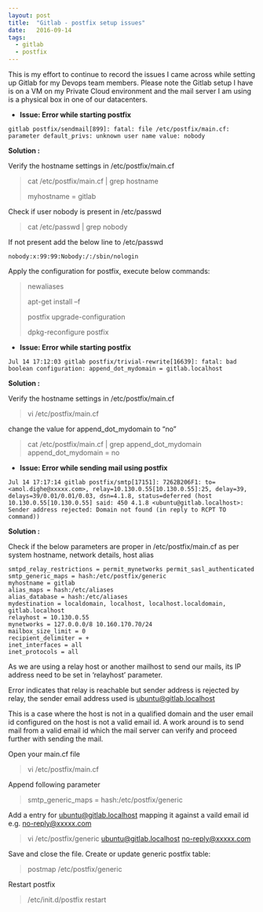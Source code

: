 ```yaml
---
layout: post
title:  "Gitlab - postfix setup issues"
date:   2016-09-14
tags:
  - gitlab
  - postfix
---
```


This is my effort to continue to record the issues I came across while setting up Gitlab for my Devops team members. Please note the Gitlab setup I have is on a VM on my Private Cloud environment and the mail server I am using is a physical box in one of our datacenters. 


* **Issue: Error while starting postfix**

```
gitlab postfix/sendmail[899]: fatal: file /etc/postfix/main.cf: parameter default_privs: unknown user name value: nobody
```
 
**Solution :**

Verify the hostname settings in /etc/postfix/main.cf

> cat /etc/postfix/main.cf | grep hostname
>
> myhostname = gitlab
 
Check if user nobody is present in /etc/passwd

> cat /etc/passwd | grep nobody

If not present add the below line to /etc/passwd
```
nobody:x:99:99:Nobody:/:/sbin/nologin
```

Apply the configuration for postfix, execute below commands: 
> newaliases
>
> apt-get install –f
>
> postfix upgrade-configuration
>
> dpkg-reconfigure postfix

 
* **Issue: Error while starting postfix**

```
Jul 14 17:12:03 gitlab postfix/trivial-rewrite[16639]: fatal: bad boolean configuration: append_dot_mydomain = gitlab.localhost
```

**Solution :**
 
Verify the hostname settings in /etc/postfix/main.cf
> vi /etc/postfix/main.cf

change the value for append_dot_mydomain to “no”
> cat /etc/postfix/main.cf | grep append_dot_mydomain
append_dot_mydomain = no


* **Issue: Error while sending mail using postfix**

```
Jul 14 17:17:14 gitlab postfix/smtp[17151]: 7262B206F1: to=<amol.dighe@xxxxx.com>, relay=10.130.0.55[10.130.0.55]:25, delay=39, delays=39/0.01/0.01/0.03, dsn=4.1.8, status=deferred (host 10.130.0.55[10.130.0.55] said: 450 4.1.8 <ubuntu@gitlab.localhost>: Sender address rejected: Domain not found (in reply to RCPT TO command))
```

**Solution :**

Check if the below parameters are proper in /etc/postfix/main.cf as per system hostname, network details, host alias

```
smtpd_relay_restrictions = permit_mynetworks permit_sasl_authenticated
smtp_generic_maps = hash:/etc/postfix/generic
myhostname = gitlab
alias_maps = hash:/etc/aliases
alias_database = hash:/etc/aliases
mydestination = localdomain, localhost, localhost.localdomain, gitlab.localhost
relayhost = 10.130.0.55
mynetworks = 127.0.0.0/8 10.160.170.70/24
mailbox_size_limit = 0
recipient_delimiter = +
inet_interfaces = all
inet_protocols = all
```
 
As we are using a relay host or another mailhost to send our mails, its IP address need to be set in ‘relayhost’ parameter.

Error indicates that relay is reachable but sender address is rejected by relay, the sender email address used is ubuntu@gitlab.localhost

This is a case where the host is not in a qualified domain and the user email id configured on the host is not a valid email id. A work around is to send mail from a valid email id which the mail server can verify and proceed further with sending the mail.

Open your main.cf file
> vi /etc/postfix/main.cf

Append following parameter
>smtp_generic_maps = hash:/etc/postfix/generic

Add a entry for ubuntu@gitlab.localhost mapping it against a vaild email id e.g. no-reply@xxxxx.com
> vi /etc/postfix/generic
> ubuntu@gitlab.localhost  no-reply@xxxxx.com

Save and close the file. Create or update generic postfix table:
> postmap /etc/postfix/generic

Restart postfix
> /etc/init.d/postfix restart

